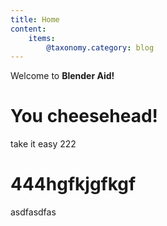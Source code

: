 ```yaml
---
title: Home
content:
    items: 
        @taxonomy.category: blog
---
```


Welcome to **Blender Aid!**
# You cheesehead!

take it easy 222

# 444hgfkjgfkgf
asdfasdfas